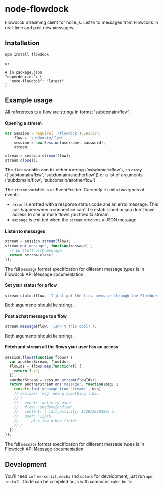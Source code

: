 # node-flowdock

Flowdock Streaming client for node.js. Listen to messages from Flowdock in real-time and post new messages.

## Installation

    npm install flowdock
or

    # in package.json
    "dependencies": {
      "node-flowdock": "latest"
    }

## Example usage

All references to a flow are strings in format 'subdomain/flow'.

#### Opening a stream
```javascript
var Session = require('./flowdock').Session,
    flow = 'subdomain/flow',
    session = new Session(username, password),
    stream;

stream = session.stream(flow);
stream.close();
```
The `flow` variable can be either a string ('subdomain/flow'), an array (['subdomain/flow', 'subdomain/anotherflow']) or a list of arguments ('subdomain/flow', 'subdomain/anotherflow').

The `stream` variable is an EventEmitter. Currently it emits two types of events:
* `error` is emitted with a response status code and an error message. This can happen when a connection can't be estabilished or you don't have access to one or more flows you tried to stream.
* `message` is emitted when the `stream` receives a JSON message.

#### Listen to messages
```javascript
stream = session.stream(flow);
stream.on('message', function(message) {
  // Do stuff with message
  return stream.close();
});
```
The full `message` format specification for different message types is in Flowdock API Message documentation.

#### Set your status for a flow
```javascript
stream.status(flow, 'I just got the first message through the Flowdock stream API.');
```
Both arguments should be strings.

#### Post a chat message to a flow
```javascript
stream.message(flow, 'Isn\'t this cool?');
```
Both arguments should be strings.

#### Fetch and stream all the flows your user has an access

```javascript
session.flows(function(flows) {
  var anotherStream, flowIds;
  flowIds = flows.map(function(f) {
    return f.id;
  });
  anotherStream = session.stream(flowIds);
  return anotherStream.on('message', function(msg) {
    console.log('message from stream:', msg);
    // variable 'msg' being something like:
    // {
    //   event: 'activity.user',
    //   flow: 'subdomain:flow',
    //   content: { last_activity: 1329310503807 },
    //   user: '12345',
    //   .. plus few other fields
    // }
  });
});
```
The full `message` format specification for different message types is in Flowdock API Message documentation.

## Development

You'll need ```coffee-script```, ```mocha``` and ```colors``` for development, just run ```npm install```. Code can be compiled to .js with command ```cake build```.

